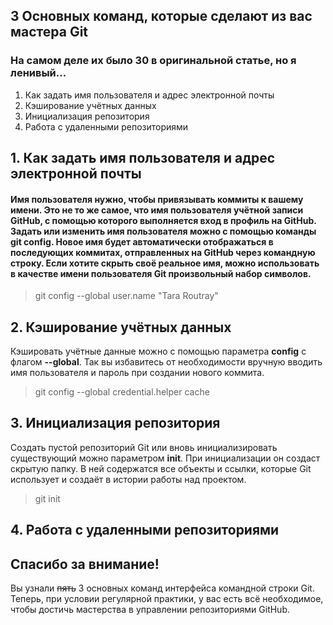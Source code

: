 ## 3 Основных команд, которые сделают из вас мастера Git
### На самом деле их было 30 в оригинальной статье, но я ленивый...
1. Как задать имя пользователя и адрес электронной почты
2. Кэширование учётных данных
3. Инициализация репозитория
4. Работа с удаленными репозиториями

## 1. Как задать имя пользователя и адрес электронной почты
#### Имя пользователя нужно, чтобы привязывать коммиты к вашему имени. Это не то же самое, что имя пользователя учётной записи GitHub, с помощью которого выполняется вход в профиль на GitHub. Задать или изменить имя пользователя можно с помощью команды **git config**. Новое имя будет автоматически отображаться в последующих коммитах, отправленных на GitHub через командную строку. Если хотите скрыть своё реальное имя, можно использовать в качестве имени пользователя Git произвольный набор символов.
>git config --global user.name "Tara Routray"

## 2. Кэширование учётных данных
Кэшировать учётные данные можно с помощью параметра **config** с флагом **--global**. Так вы избавитесь от необходимости вручную вводить имя пользователя и пароль при создании нового коммита.
>git config --global credential.helper cache

## 3. Инициализация репозитория
Создать пустой репозиторий Git или вновь инициализировать существующий можно параметром **init**. При инициализации он создаст скрытую папку. В ней содержатся все объекты и ссылки, которые Git использует и создаёт в истории работы над проектом.
>git init

## 4. Работа с удаленными репозиториями 

## Спасибо за внимание!
Вы узнали ~~пять~~ 3 основных команд интерфейса командной строки Git. Теперь, при условии регулярной практики, у вас есть всё необходимое, чтобы достичь мастерства в управлении репозиториями GitHub.